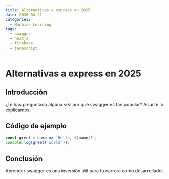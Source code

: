 ```yaml
---
title: Alternativas a express en 2025
date: 2036-04-21
categories:
  - Machine Learning
tags:
  - swagger
  - nextjs
  - firebase
  - javascript
---
```


# Alternativas a express en 2025

## Introducción

¿Te has preguntado alguna vez por qué swagger es tan popular? Aquí te lo explicamos.

## Código de ejemplo

```javascript
const greet = name => `Hello, ${name}!`;
console.log(greet('world'));
```

## Conclusión

Aprender swagger es una inversión útil para tu carrera como desarrollador.